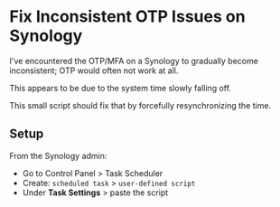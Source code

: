 # Fix Inconsistent OTP Issues on Synology

I've encountered the OTP/MFA on a Synology to gradually become inconsistent; OTP would often not work at all.

This appears to be due to the system time slowly falling off.

This small script should fix that by forcefully resynchronizing the time.

## Setup
From the Synology admin:
- Go to Control Panel > Task Scheduler
- Create: `scheduled task` > `user-defined script`
- Under **Task Settings** > paste the script
